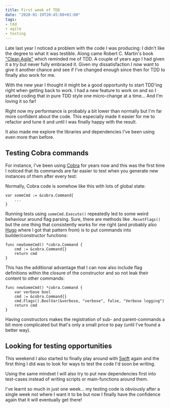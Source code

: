 ```yaml
---
title: First week of TDD
date: "2020-01-19T20:45:00+01:00"
tags:
- tdd
- agile
- testing
---
```


Late last year I noticed a problem with the code I was producing: I
didn't like the degree to what it was testible. Along came Robert
C. Martin's book ["Clean Agile"][ca] which reminded me of TDD. A
couple of years ago I had given it a try but never fully embraced
it. Given my dissatisfaction I now want to give it another chance and
see if I've changed enough since then for TDD to finally also work for
me.

With the new year I thought it might be a good opportunity to start
TDD'ing right when getting back to work. I had a new feature to work
on and so I started coding that in pure TDD style one micro-change at
a time... And I'm loving it so far!

Right now my performance is probably a bit lower than normally but I'm
far more confident about the code. This especially made it easier for
me to refactor and tune it and until I was finally happy with the
result.

It also made me explore the libraries and dependencies I've been using
even more than before.

## Testing Cobra commands

For instance, I've been using [Cobra][c] for years now and this was
the first time I noticed that its commands are far easier to test when
you generate new instances of them after every test:

Normally, Cobra code is somehow like this with lots of global state:

```
var someCmd := &cobra.Command{
    ...
}
```

Running tests using `someCmd.Execute()` repeatedly led to some weird
behaviour around flag parsing. Sure, there are methods like
`.ResetFlags()` but the one thing that consistently works for me right
(and probably also [Hugo][h] where I got that pattern from) is to put
commands into builder/constructor functions:

```
func newSomeCmd() *cobra.Command {
    cmd := &cobra.Command{}
    return cmd
}
```

This has the additional advantage that I can now also include flag
definitions within the closure of the constructor and so not leak
their content to other commands:

```
func newSomeCmd() *cobra.Command {
    var verbose bool
    cmd := &cobra.Command{}
    cmd.Flags().BoolVar(&verbose, "verbose", false, "Verbose logging")
    return cmd
}
```

Having constructors makes the registration of sub- and parent-commands
a bit more complicated but that's only a small price to pay (until
I've found a better way).

## Looking for testing opportunities

This weekend I also started to finally play around with [Swift][s]
again and the first thing I did was to look for ways to test the code
I'd soon be writing.

Using the same mindset I will also try to put new dependencies first
into test-cases instead of writing scripts or main-functions around
them.

I've learnt so much in just one week... my testing code is obviously
after a single week not where I want it to be but now I finally have
the confidence again that it will eventually get there!

[ca]: http://www.informit.com/store/clean-agile-back-to-basics-9780135781869
[c]: https://github.com/spf13/cobra
[h]: https://gohugo.io/
[s]: https://swift.org/
